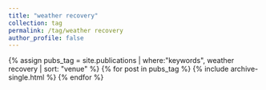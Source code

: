 ```yaml
---
title: "weather recovery"
collection: tag
permalink: /tag/weather recovery
author_profile: false
---
```

{% assign pubs_tag = site.publications | where:"keywords", weather recovery | sort: "venue" %}
{% for post in pubs_tag %}
  {% include archive-single.html %}
{% endfor %}